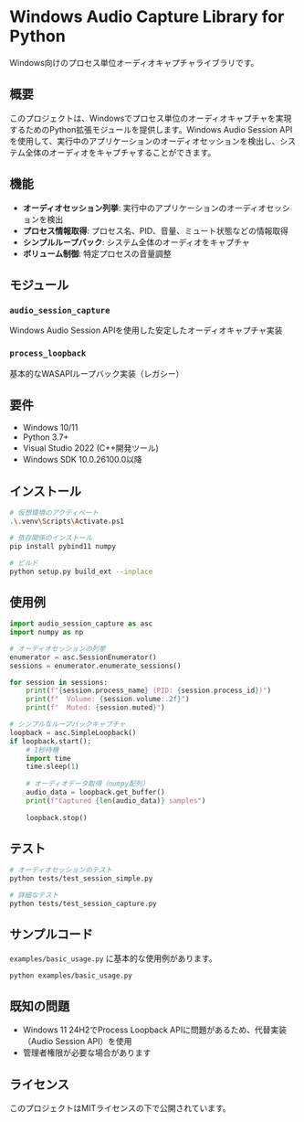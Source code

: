 # Windows Audio Capture Library for Python

Windows向けのプロセス単位オーディオキャプチャライブラリです。

## 概要

このプロジェクトは、Windowsでプロセス単位のオーディオキャプチャを実現するためのPython拡張モジュールを提供します。Windows Audio Session APIを使用して、実行中のアプリケーションのオーディオセッションを検出し、システム全体のオーディオをキャプチャすることができます。

## 機能

- **オーディオセッション列挙**: 実行中のアプリケーションのオーディオセッションを検出
- **プロセス情報取得**: プロセス名、PID、音量、ミュート状態などの情報取得
- **シンプルループバック**: システム全体のオーディオをキャプチャ
- **ボリューム制御**: 特定プロセスの音量調整

## モジュール

### `audio_session_capture`
Windows Audio Session APIを使用した安定したオーディオキャプチャ実装

### `process_loopback`  
基本的なWASAPIループバック実装（レガシー）

## 要件

- Windows 10/11
- Python 3.7+
- Visual Studio 2022 (C++開発ツール)
- Windows SDK 10.0.26100.0以降

## インストール

```bash
# 仮想環境のアクティベート
.\.venv\Scripts\Activate.ps1

# 依存関係のインストール
pip install pybind11 numpy

# ビルド
python setup.py build_ext --inplace
```

## 使用例

```python
import audio_session_capture as asc
import numpy as np

# オーディオセッションの列挙
enumerator = asc.SessionEnumerator()
sessions = enumerator.enumerate_sessions()

for session in sessions:
    print(f"{session.process_name} (PID: {session.process_id})")
    print(f"  Volume: {session.volume:.2f}")
    print(f"  Muted: {session.muted}")

# シンプルなループバックキャプチャ
loopback = asc.SimpleLoopback()
if loopback.start():
    # 1秒待機
    import time
    time.sleep(1)
    
    # オーディオデータ取得（numpy配列）
    audio_data = loopback.get_buffer()
    print(f"Captured {len(audio_data)} samples")
    
    loopback.stop()
```

## テスト

```bash
# オーディオセッションのテスト
python tests/test_session_simple.py

# 詳細なテスト
python tests/test_session_capture.py
```

## サンプルコード

`examples/basic_usage.py` に基本的な使用例があります。

```bash
python examples/basic_usage.py
```

## 既知の問題

- Windows 11 24H2でProcess Loopback APIに問題があるため、代替実装（Audio Session API）を使用
- 管理者権限が必要な場合があります

## ライセンス

このプロジェクトはMITライセンスの下で公開されています。